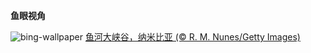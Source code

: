 
**鱼眼视角**

![bing-wallpaper](https://www.bing.com/th?id=OHR.NamibiaCanyon_ZH-CN3973338246_1920x1080.jpg)
[鱼河大峡谷，纳米比亚 (© R. M. Nunes/Getty Images)](https://www.bing.com/search?q=%E7%BA%B3%E7%B1%B3%E6%AF%94%E4%BA%9A%E9%B1%BC%E6%B2%B3%E5%B3%A1%E8%B0%B7&amp;form=hpcapt&amp;mkt=zh-cn)
  